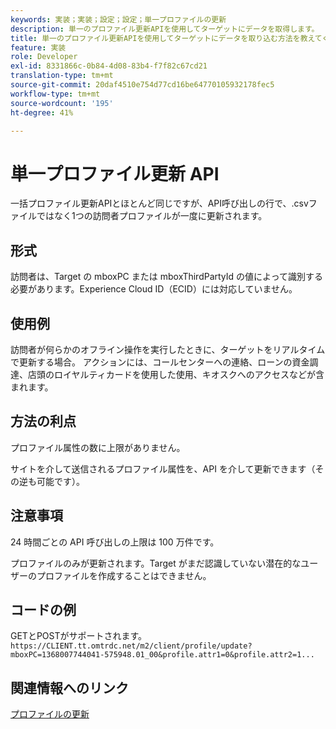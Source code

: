 ```yaml
---
keywords: 実装；実装；設定；設定；単一プロファイルの更新
description: 単一のプロファイル更新APIを使用してターゲットにデータを取得します。
title: 単一のプロファイル更新APIを使用してターゲットにデータを取り込む方法を教えてください。
feature: 実装
role: Developer
exl-id: 8331866c-0b84-4d08-83b4-f7f82c67cd21
translation-type: tm+mt
source-git-commit: 20daf4510e754d77cd16be64770105932178fec5
workflow-type: tm+mt
source-wordcount: '195'
ht-degree: 41%

---
```


# 単一プロファイル更新 API

一括プロファイル更新APIとほとんど同じですが、API呼び出しの行で、.csvファイルではなく1つの訪問者プロファイルが一度に更新されます。

## 形式

訪問者は、Target の mboxPC または mboxThirdPartyId の値によって識別する必要があります。Experience Cloud ID（ECID）には対応していません。

## 使用例

訪問者が何らかのオフライン操作を実行したときに、ターゲットをリアルタイムで更新する場合。 アクションには、コールセンターへの連絡、ローンの資金調達、店頭のロイヤルティカードを使用した使用、キオスクへのアクセスなどが含まれます。

## 方法の利点

プロファイル属性の数に上限がありません。

サイトを介して送信されるプロファイル属性を、API を介して更新できます（その逆も可能です）。

## 注意事項

24 時間ごとの API 呼び出しの上限は 100 万件です。

プロファイルのみが更新されます。Target がまだ認識していない潜在的なユーザーのプロファイルを作成することはできません。

## コードの例

GETとPOSTがサポートされます。`https://CLIENT.tt.omtrdc.net/m2/client/profile/update?mboxPC=1368007744041-575948.01_00&profile.attr1=0&profile.attr2=1...`

## 関連情報へのリンク

[プロファイルの更新](https://developers.adobetarget.com/api/#updating-profiles)
